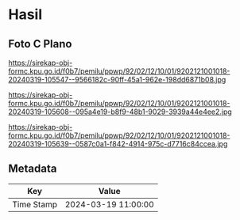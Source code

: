# Hasil

## Foto C Plano

https://sirekap-obj-formc.kpu.go.id/f0b7/pemilu/ppwp/92/02/12/10/01/9202121001018-20240319-105547--9566182c-90ff-45a1-962e-198dd6871b08.jpg

https://sirekap-obj-formc.kpu.go.id/f0b7/pemilu/ppwp/92/02/12/10/01/9202121001018-20240319-105608--095a4e19-b8f9-48b1-9029-3939a44e4ee2.jpg

https://sirekap-obj-formc.kpu.go.id/f0b7/pemilu/ppwp/92/02/12/10/01/9202121001018-20240319-105639--0587c0a1-f842-4914-975c-d7716c84ccea.jpg


## Metadata

| Key        | Value               |
| ---------- | ------------------- |
| Time Stamp | 2024-03-19 11:00:00 |



